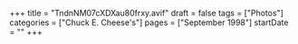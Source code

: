 +++
title = "TndnNM07cXDXau80frxy.avif"
draft = false
tags = ["Photos"]
categories = ["Chuck E. Cheese's"]
pages = ["September 1998"]
startDate = ""
+++
